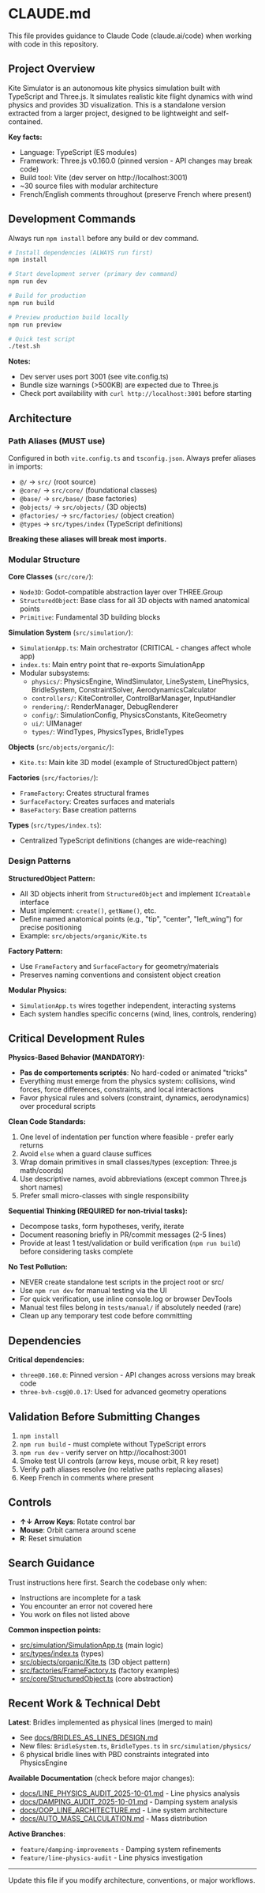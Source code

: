 # CLAUDE.md

This file provides guidance to Claude Code (claude.ai/code) when working with code in this repository.

## Project Overview

Kite Simulator is an autonomous kite physics simulation built with TypeScript and Three.js. It simulates realistic kite flight dynamics with wind physics and provides 3D visualization. This is a standalone version extracted from a larger project, designed to be lightweight and self-contained.

**Key facts:**
- Language: TypeScript (ES modules)
- Framework: Three.js v0.160.0 (pinned version - API changes may break code)
- Build tool: Vite (dev server on http://localhost:3001)
- ~30 source files with modular architecture
- French/English comments throughout (preserve French where present)

## Development Commands

Always run `npm install` before any build or dev command.

```bash
# Install dependencies (ALWAYS run first)
npm install

# Start development server (primary dev command)
npm run dev

# Build for production
npm run build

# Preview production build locally
npm run preview

# Quick test script
./test.sh
```

**Notes:**
- Dev server uses port 3001 (see vite.config.ts)
- Bundle size warnings (>500KB) are expected due to Three.js
- Check port availability with `curl http://localhost:3001` before starting

## Architecture

### Path Aliases (MUST use)

Configured in both `vite.config.ts` and `tsconfig.json`. Always prefer aliases in imports:

- `@/` → `src/` (root source)
- `@core/` → `src/core/` (foundational classes)
- `@base/` → `src/base/` (base factories)
- `@objects/` → `src/objects/` (3D objects)
- `@factories/` → `src/factories/` (object creation)
- `@types` → `src/types/index` (TypeScript definitions)

**Breaking these aliases will break most imports.**

### Modular Structure

**Core Classes** (`src/core/`):
- `Node3D`: Godot-compatible abstraction layer over THREE.Group
- `StructuredObject`: Base class for all 3D objects with named anatomical points
- `Primitive`: Fundamental 3D building blocks

**Simulation System** (`src/simulation/`):
- `SimulationApp.ts`: Main orchestrator (CRITICAL - changes affect whole app)
- `index.ts`: Main entry point that re-exports SimulationApp
- Modular subsystems:
  - `physics/`: PhysicsEngine, WindSimulator, LineSystem, LinePhysics, BridleSystem, ConstraintSolver, AerodynamicsCalculator
  - `controllers/`: KiteController, ControlBarManager, InputHandler
  - `rendering/`: RenderManager, DebugRenderer
  - `config/`: SimulationConfig, PhysicsConstants, KiteGeometry
  - `ui/`: UIManager
  - `types/`: WindTypes, PhysicsTypes, BridleTypes

**Objects** (`src/objects/organic/`):
- `Kite.ts`: Main kite 3D model (example of StructuredObject pattern)

**Factories** (`src/factories/`):
- `FrameFactory`: Creates structural frames
- `SurfaceFactory`: Creates surfaces and materials
- `BaseFactory`: Base creation patterns

**Types** (`src/types/index.ts`):
- Centralized TypeScript definitions (changes are wide-reaching)

### Design Patterns

**StructuredObject Pattern:**
- All 3D objects inherit from `StructuredObject` and implement `ICreatable` interface
- Must implement: `create()`, `getName()`, etc.
- Define named anatomical points (e.g., "tip", "center", "left_wing") for precise positioning
- Example: `src/objects/organic/Kite.ts`

**Factory Pattern:**
- Use `FrameFactory` and `SurfaceFactory` for geometry/materials
- Preserves naming conventions and consistent object creation

**Modular Physics:**
- `SimulationApp.ts` wires together independent, interacting systems
- Each system handles specific concerns (wind, lines, controls, rendering)

## Critical Development Rules

**Physics-Based Behavior (MANDATORY):**
- **Pas de comportements scriptés**: No hard-coded or animated "tricks"
- Everything must emerge from the physics system: collisions, wind forces, force differences, constraints, and local interactions
- Favor physical rules and solvers (constraint, dynamics, aerodynamics) over procedural scripts

**Clean Code Standards:**
1. One level of indentation per function where feasible - prefer early returns
2. Avoid `else` when a guard clause suffices
3. Wrap domain primitives in small classes/types (exception: Three.js math/coords)
4. Use descriptive names, avoid abbreviations (except common Three.js short names)
5. Prefer small micro-classes with single responsibility

**Sequential Thinking (REQUIRED for non-trivial tasks):**
- Decompose tasks, form hypotheses, verify, iterate
- Document reasoning briefly in PR/commit messages (2-5 lines)
- Provide at least 1 test/validation or build verification (`npm run build`) before considering tasks complete

**No Test Pollution:**
- NEVER create standalone test scripts in the project root or src/
- Use `npm run dev` for manual testing via the UI
- For quick verification, use inline console.log or browser DevTools
- Manual test files belong in `tests/manual/` if absolutely needed (rare)
- Clean up any temporary test code before committing

## Dependencies

**Critical dependencies:**
- `three@0.160.0`: Pinned version - API changes across versions may break code
- `three-bvh-csg@0.0.17`: Used for advanced geometry operations

## Validation Before Submitting Changes

1. `npm install`
2. `npm run build` - must complete without TypeScript errors
3. `npm run dev` - verify server on http://localhost:3001
4. Smoke test UI controls (arrow keys, mouse orbit, R key reset)
5. Verify path aliases resolve (no relative paths replacing aliases)
6. Keep French in comments where present

## Controls

- **↑↓ Arrow Keys**: Rotate control bar
- **Mouse**: Orbit camera around scene
- **R**: Reset simulation

## Search Guidance

Trust instructions here first. Search the codebase only when:
- Instructions are incomplete for a task
- You encounter an error not covered here
- You work on files not listed above

**Common inspection points:**
- [src/simulation/SimulationApp.ts](src/simulation/SimulationApp.ts) (main logic)
- [src/types/index.ts](src/types/index.ts) (types)
- [src/objects/organic/Kite.ts](src/objects/organic/Kite.ts) (3D object pattern)
- [src/factories/FrameFactory.ts](src/factories/FrameFactory.ts) (factory examples)
- [src/core/StructuredObject.ts](src/core/StructuredObject.ts) (core abstraction)

## Recent Work & Technical Debt

**Latest**: Bridles implemented as physical lines (merged to main)
- See [docs/BRIDLES_AS_LINES_DESIGN.md](docs/BRIDLES_AS_LINES_DESIGN.md)
- New files: `BridleSystem.ts`, `BridleTypes.ts` in `src/simulation/physics/`
- 6 physical bridle lines with PBD constraints integrated into PhysicsEngine

**Available Documentation** (check before major changes):
- [docs/LINE_PHYSICS_AUDIT_2025-10-01.md](docs/LINE_PHYSICS_AUDIT_2025-10-01.md) - Line physics analysis
- [docs/DAMPING_AUDIT_2025-10-01.md](docs/DAMPING_AUDIT_2025-10-01.md) - Damping system analysis
- [docs/OOP_LINE_ARCHITECTURE.md](docs/OOP_LINE_ARCHITECTURE.md) - Line system architecture
- [docs/AUTO_MASS_CALCULATION.md](docs/AUTO_MASS_CALCULATION.md) - Mass distribution

**Active Branches**:
- `feature/damping-improvements` - Damping system refinements
- `feature/line-physics-audit` - Line physics investigation

---

Update this file if you modify architecture, conventions, or major workflows.